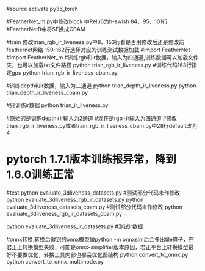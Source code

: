 #source activate py36_torch

#FeatherNet_m.py中修改block 中Relu6为h-swish 84、95、101行
#FeatherNetB中将SE换成CBAM

#train 修改trian_rgb_ir_liveness.py中8、153行看是否用修改后还是修改前feathernet网络   159-162行选择对应的训练测试数据加载
#import FeatherNet
#import FeatherNet_m
#训练rgb和ir数据，输入为四通道,训练数据可以加载文件夹，也可以加载txt文件路径
python trian_rgb_ir_liveness.py   #训练代码163行指定gpu
python trian_rgb_ir_liveness_cbam.py

#训练depth和ir数据，输入为二通道
python trian_depth_ir_liveness.py
python trian_depth_ir_liveness_cbam.py

#只训练ir数据
python trian_ir_liveness.py

#原始的是训练depth+ir输入为2通道
#现在是rgb+ir输入为四通道
#修改trian_rgb_ir_liveness.py或者train_rgb_ir_liveness_cbam.py中28行default改为4


# pytorch 1.7.1版本训练报异常，降到1.6.0训练正常


#test
python evaluate_3dliveness_datasets.py  #测试部分代码未作修改
python evaluate_3dliveness_rgb_ir_datasets.py
python evaluate_3dliveness_datasets_cbam.py  #测试部分代码未作修改
python evaluate_3dliveness_rgb_ir_datasets_cbam.py

python evaluate_3dliveness_ir_datasets.py  #测试ir数据

#onnx转换,转换后得到的onnx模型做python -m onnxsim后会多出tile算子，在君正上转换模型失败，可能是onnx-simplifier版本原因，君正平台上转换模型最好不要做优化，转换工具内部也都会优化图结构
python convert_to_onnx.py
python convert_to_onnx_multimode.py


